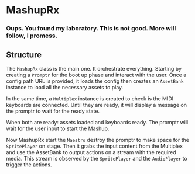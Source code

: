 # MashupRx

### Oups. You found my laboratory. This is not good. More will follow, I promess.

## Structure

The `MashupRx` class is the main one. It orchestrate everything. Starting by creating a `Promptr` for the boot up phase and interact with the user. Once a config path URL is provided, it loads the config then creates an `AssetBank` instance to load all the necessary assets to play.

In the same time, a `Multiplex` instance is created to check is the MIDI keyboards are connected. Until they are ready, it will display a message on the promptr to wait for the ready state.

When both are ready: assets loaded and keyboards ready. The promptr will wait for the user input to start the Mashup.

Now MashupRx start the `Maestro` destroy the promptr to make space for the `SpritePlayer` on stage. Then it grabs the input content from the Multiplex and use the AssetBank to output actions on a stream with the required media. This stream is observed by the `SpritePlayer` and the `AudioPlayer` to trigger the actions.
